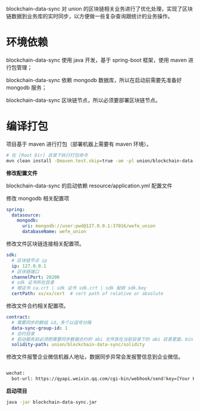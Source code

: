 blockchain-data-sync 对 union 的区块链相关业务进行了优化处理，实现了区块链数据到业务库的实时同步，以方便做一些复杂查询跟统计的业务操作。

# 环境依赖

blockchain-data-sync 使用 java 开发，基于 spring-boot 框架，使用 maven 进行包管理；

blockchain-data-sync 依赖 mongodb 数据库，所以在启动前需要先准备好 mongodb 服务；

blockchain-data-sync 区块链节点，所以必须要部署区块链节点。

# 编译打包

项目基于 maven 进行打包（部署机器上需要有 maven 环境）。

```bash
# 在 [Root Dir] 目录下执行打包命令
mvn clean install -Dmaven.test.skip=true -am -pl union/blockchain-data-sync
```

**修改配置文件**

blockchain-data-sync 的启动依赖 resource/application.yml 配置文件

修改 mongodb 相关配置项

```yml
spring:
  datasource:
    mongodb:
      uri: mongodb://user:pwd@127.0.0.1:37016/wefe_union
      databaseName: wefe_union
```

修改文件区块链连接相关配置项。

```yml
sdk:
  # 区块链节点 ip
  ip: 127.0.0.1
  # 区块链端口
  channelPort: 20200
  # sdk 证书所在目录
  # 根证书 ca.crt | sdk 证书 sdk.crt | sdk 秘钥 sdk.key
  certPath: xx/xx/cert  # cert path of relative or absolute
```


修改文件合约相关配置项。

```yml
contract:
  # 需要同步的群组 id，多个以逗号分隔
  data-sync-group-id: 1
  # 合约目录
  # 启动服务前必须把需要同步数据合约的 abi 文件放在当前目录下的 abi 目录里面，bin 文件放在当前目录下的 bin 目录下面
  solidity-path: union/blockchain-data-sync/solidity
```

修改文件报警企业微信机器人地址，数据同步异常会发报警信息到企业微信。

```bash

wechat:
  bot-url: https://qyapi.weixin.qq.com/cgi-bin/webhook/send?key=[Your Key]

```

**启动项目**

```bash
java -jar blockchain-data-sync.jar
```

